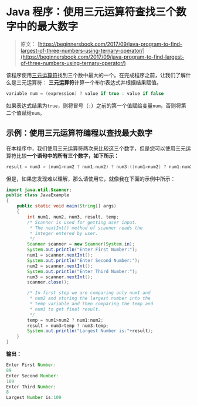 # Java 程序：使用三元运算符查找三个数字中的最大数字

> 原文： [https://beginnersbook.com/2017/09/java-program-to-find-largest-of-three-numbers-using-ternary-operator/](https://beginnersbook.com/2017/09/java-program-to-find-largest-of-three-numbers-using-ternary-operator/)

该程序使用[三元运算符](https://beginnersbook.com/2017/08/operators-in-java/)找到三个数中最大的一个。在完成程序之前，让我们了解什么是三元运算符：
**三元运算符**计算一个布尔表达式并根据结果赋值。

```java
variable num = (expression) ? value if true : value if false
```

如果表达式结果为`true`，则将冒号（`:`）之前的第一个值赋给变量`num`，否则将第二个值赋给`num`。

## 示例：使用三元运算符编程以查找最大数字

在本程序中，我们使用三元运算符两次来比较这三个数字，但是您可以使用三元运算符比较**一个语句中的所有三个数字，如下所示：**

```java
result = num3 > (num1>num2 ? num1:num2) ? num3:((num1>num2) ? num1:num2);
```

但是，如果您发现难以理解，那么请使用它，就像我在下面的示例中所示：

```java
import java.util.Scanner;
public class JavaExample 
{
    public static void main(String[] args) 
    {
        int num1, num2, num3, result, temp;
        /* Scanner is used for getting user input. 
         * The nextInt() method of scanner reads the
         * integer entered by user.
         */
        Scanner scanner = new Scanner(System.in);
        System.out.println("Enter First Number:");
        num1 = scanner.nextInt();
        System.out.println("Enter Second Number:");
        num2 = scanner.nextInt();
        System.out.println("Enter Third Number:");
        num3 = scanner.nextInt();
        scanner.close();

        /* In first step we are comparing only num1 and
         * num2 and storing the largest number into the
         * temp variable and then comparing the temp and
         * num3 to get final result.
         */
        temp = num1>num2 ? num1:num2;
        result = num3>temp ? num3:temp;
        System.out.println("Largest Number is:"+result);
    }
}
```

**输出：**

```java
Enter First Number:
89
Enter Second Number:
109
Enter Third Number:
8
Largest Number is:109
```